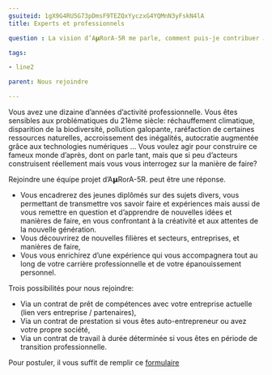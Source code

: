```yaml
---
gsuiteid: 1gX9G4RU5G73pDmsF9TEZQxYyczxG4YQMnN3yFskN4lA
title: Experts et professionnels

question : La vision d’A𝝻RorA-5R me parle, comment puis-je contribuer à votre aventure ? 

tags:

- line2

parent: Nous rejoindre

---
```


Vous avez une dizaine d’années d’activité professionnelle. Vous êtes sensibles aux problématiques du 21ème siècle: réchauffement climatique, disparition de la biodiversité, pollution galopante, raréfaction de certaines ressources naturelles, accroissement des inégalités, autocratie augmentée grâce aux technologies numériques … Vous voulez agir pour construire ce fameux monde d’après, dont on parle tant, mais que si peu d’acteurs construisent réellement mais vous vous interrogez sur la manière de faire?

Rejoindre une équipe projet d’A𝝻RorA-5R. peut être une réponse.


* Vous encadrerez des jeunes diplômés sur des sujets divers, vous permettant de transmettre vos savoir faire et expériences mais aussi de vous remettre en question et d’apprendre de nouvelles idées et manières de faire, en vous confrontant à la créativité et aux attentes de la nouvelle génération.
* Vous découvrirez de nouvelles filières et secteurs, entreprises, et manières de faire, 
* Vous vous enrichirez d’une expérience qui vous accompagnera tout au long de votre carrière professionnelle et de votre épanouissement personnel.

Trois possibilités pour nous rejoindre:


* Via un contrat de prêt de compétences avec votre entreprise actuelle (lien vers entreprise / partenaires),
* Via un contrat de prestation si vous êtes auto-entrepreneur ou avez votre propre société,
* Via un contrat de travail à durée déterminée si vous êtes en période de transition professionnelle.

Pour postuler, il vous suffit de remplir ce [formulaire](https://forms.gle/bG2fMDdt7kNNmtP48)

